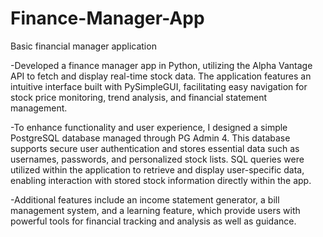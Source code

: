 # Finance-Manager-App
Basic financial manager application

-Developed a finance manager app in Python, utilizing the Alpha Vantage API to fetch and display real-time stock data. The application features an intuitive interface built with PySimpleGUI, facilitating easy navigation for stock price monitoring, trend analysis, and financial statement management.

-To enhance functionality and user experience, I designed a simple PostgreSQL database managed through PG Admin 4. This database supports secure user authentication and stores essential data such as usernames, passwords, and personalized stock lists. SQL queries were utilized within the application to retrieve and display user-specific data, enabling interaction with stored stock information directly within the app.

-Additional features include an income statement generator, a bill management system, and a learning feature, which provide users with powerful tools for financial tracking and analysis as well as guidance. 
